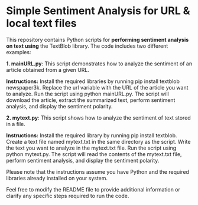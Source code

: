 # Simple Sentiment Analysis for URL & local text files
This repository contains Python scripts for **performing sentiment analysis on text using** the TextBlob library. The code includes two different examples:

**1. mainURL.py**:
This script demonstrates how to analyze the sentiment of an article obtained from a given URL.

**Instructions:**
Install the required libraries by running pip install textblob newspaper3k.
Replace the url variable with the URL of the article you want to analyze.
Run the script using python mainURL.py.
The script will download the article, extract the summarized text, perform sentiment analysis, and display the sentiment polarity.

**2. mytext.py**:
This script shows how to analyze the sentiment of text stored in a file.

**Instructions:**
Install the required library by running pip install textblob.
Create a text file named mytext.txt in the same directory as the script.
Write the text you want to analyze in the mytext.txt file.
Run the script using python mytext.py.
The script will read the contents of the mytext.txt file, perform sentiment analysis, and display the sentiment polarity.

Please note that the instructions assume you have Python and the required libraries already installed on your system.

Feel free to modify the README file to provide additional information or clarify any specific steps required to run the code.
